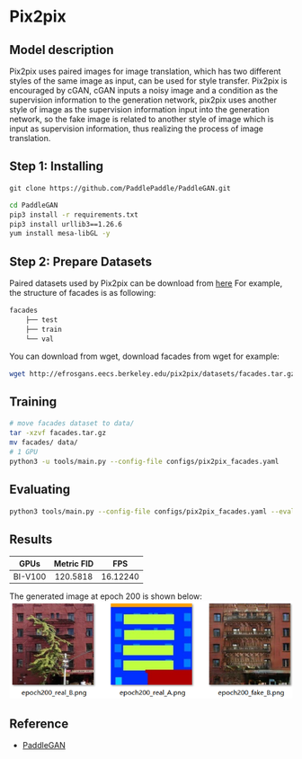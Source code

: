 # Pix2pix
## Model description
Pix2pix uses paired images for image translation, which has two different styles of the same image as input, can be used for style transfer. Pix2pix is encouraged by cGAN, cGAN inputs a noisy image and a condition as the supervision information to the generation network, pix2pix uses another style of image as the supervision information input into the generation network, so the fake image is related to another style of image which is input as supervision information, thus realizing the process of image translation.

## Step 1: Installing
```
git clone https://github.com/PaddlePaddle/PaddleGAN.git
```

```bash
cd PaddleGAN
pip3 install -r requirements.txt
pip3 install urllib3==1.26.6
yum install mesa-libGL -y
```

## Step 2: Prepare Datasets

Paired datasets used by Pix2pix can be download from [here](http://efrosgans.eecs.berkeley.edu/pix2pix/datasets/)
For example, the structure of facades is as following:
```bash
facades
    ├── test
    ├── train
    └── val
```
You can download from wget, download facades from wget for example:
```bash
wget http://efrosgans.eecs.berkeley.edu/pix2pix/datasets/facades.tar.gz --no-check-certificate
```

## Training

```bash
# move facades dataset to data/ 
tar -xzvf facades.tar.gz
mv facades/ data/
# 1 GPU
python3 -u tools/main.py --config-file configs/pix2pix_facades.yaml
```
## Evaluating
```bash
python3 tools/main.py --config-file configs/pix2pix_facades.yaml --evaluate-only --load ${PATH_OF_WEIGHT}
```

## Results
|GPUs|Metric FID|FPS|
|:---:|:---:|:---:|
|BI-V100|120.5818|16.12240|

The generated image at epoch 200 is shown below:
<img src = 'results.png'>


## Reference
- [PaddleGAN](https://github.com/PaddlePaddle/PaddleGAN) 

